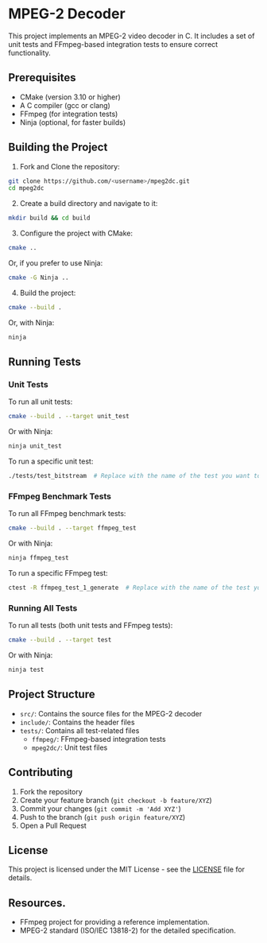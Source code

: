 # MPEG-2 Decoder

This project implements an MPEG-2 video decoder in C. It includes a set of unit tests and FFmpeg-based integration tests to ensure correct functionality.

## Prerequisites

- CMake (version 3.10 or higher)
- A C compiler (gcc or clang)
- FFmpeg (for integration tests)
- Ninja (optional, for faster builds)

## Building the Project

1. Fork and Clone the repository:
```bash
git clone https://github.com/<username>/mpeg2dc.git
cd mpeg2dc
```

2. Create a build directory and navigate to it:
```bash
mkdir build && cd build
```

3. Configure the project with CMake:
```bash
cmake ..
```
 Or, if you prefer to use Ninja:
```bash
cmake -G Ninja ..
```

4. Build the project:
```bash
cmake --build .
```
 Or, with Ninja:
```bash
ninja
```

## Running Tests

### Unit Tests

To run all unit tests:
```bash
cmake --build . --target unit_test
```
Or with Ninja:
```bash
ninja unit_test
```

To run a specific unit test:
```bash
./tests/test_bitstream  # Replace with the name of the test you want to run
```

### FFmpeg Benchmark Tests

To run all FFmpeg benchmark tests:
```bash
cmake --build . --target ffmpeg_test
```
Or with Ninja:
```bash
ninja ffmpeg_test
```

To run a specific FFmpeg test:
```bash
ctest -R ffmpeg_test_1_generate  # Replace with the name of the test you want to run
```

### Running All Tests

To run all tests (both unit tests and FFmpeg tests):
```bash
cmake --build . --target test
```
Or with Ninja:
```bash
ninja test
```

## Project Structure

- `src/`: Contains the source files for the MPEG-2 decoder
- `include/`: Contains the header files
- `tests/`: Contains all test-related files
  - `ffmpeg/`: FFmpeg-based integration tests
  - `mpeg2dc/`: Unit test files

## Contributing

1. Fork the repository
2. Create your feature branch (`git checkout -b feature/XYZ`)
3. Commit your changes (`git commit -m 'Add XYZ'`)
4. Push to the branch (`git push origin feature/XYZ`)
5. Open a Pull Request

## License

This project is licensed under the MIT License - see the [LICENSE](LICENSE) file for details.

## Resources.

- FFmpeg project for providing a reference implementation.
- MPEG-2 standard (ISO/IEC 13818-2) for the detailed specification.